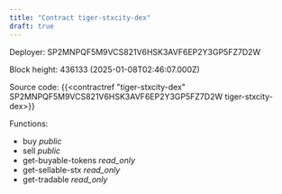 ```yaml
---
title: "Contract tiger-stxcity-dex"
draft: true
---
```

Deployer: SP2MNPQF5M9VCS821V6HSK3AVF6EP2Y3GP5FZ7D2W


 



Block height: 436133 (2025-01-08T02:46:07.000Z)

Source code: {{<contractref "tiger-stxcity-dex" SP2MNPQF5M9VCS821V6HSK3AVF6EP2Y3GP5FZ7D2W tiger-stxcity-dex>}}

Functions:

* buy _public_
* sell _public_
* get-buyable-tokens _read_only_
* get-sellable-stx _read_only_
* get-tradable _read_only_
